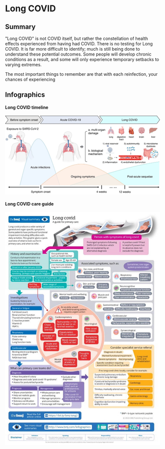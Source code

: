 # Long COVID
## Summary
"Long COVID" is not COVID itself, but rather the constellation of health effects experienced from having had COVID. There is no testing for Long COVID. It is far more difficult to identify; much is still being done to understand these potential outcomes. Some people will develop chronic conditions as a result, and some will only experience temporary setbacks to varying extremes.  
  
The most important things to remember are that with each reinfection, your chances of experiencing 
## Infographics
#### Long COVID timeline
![timeline of symptom onset](../images/long_covid_timeline.jpeg)
#### Long COVID care guide
![care guide](../images/long_covid_care_guide.jpeg)

